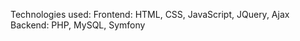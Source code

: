 Technologies used: Frontend: HTML, CSS, JavaScript, JQuery, Ajax
                   Backend: PHP, MySQL, Symfony
